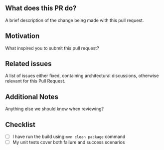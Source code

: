 ## What does this PR do?

A brief description of the change being made with this pull request.

## Motivation

What inspired you to submit this pull request?

## Related issues

A list of issues either fixed, containing architectural discussions, otherwise relevant
for this Pull Request.

## Additional Notes

Anything else we should know when reviewing?

## Checklist

- [ ] I have run the build using `mvn clean package` command
- [ ] My unit tests cover both failure and success scenarios
